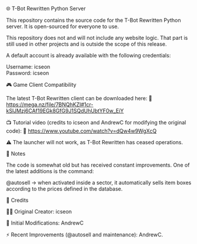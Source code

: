 🌐 T-Bot Rewritten Python Server

This repository contains the source code for the T-Bot Rewritten Python server.
It is open-sourced for everyone to use.

This repository does not and will not include any website logic. That part is still used in other projects and is outside the scope of this release.

A default account is already available with the following credentials:

Username: icseon  
Password: icseon

🎮 Game Client Compatibility

The latest T-Bot Rewritten client can be downloaded here:
🔗 https://mega.nz/file/7BNQhKZI#1cr-kSlJMzj6CAf19EGk8GfG9J1SQdUhUbtYF0w_EiY

📺 Tutorial video (credits to icseon and AndrewC for modifying the original code):
🔗 https://www.youtube.com/watch?v=dQw4w9WgXcQ

⚠️ The launcher will not work, as T-Bot Rewritten has ceased operations.

📌 Notes

The code is somewhat old but has received constant improvements.
One of the latest additions is the command:

@autosell → when activated inside a sector, it automatically sells item boxes according to the prices defined in the database.

🙌 Credits

👨‍💻 Original Creator: icseon

🔧 Initial Modifications: AndrewC

⚡ Recent Improvements (@autosell and maintenance): AndrewC.
